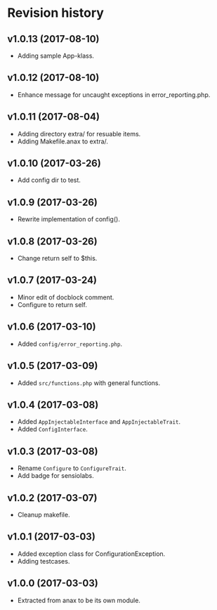 Revision history
=================================

v1.0.13 (2017-08-10)
---------------------------------

* Adding sample App-klass.


v1.0.12 (2017-08-10)
---------------------------------

* Enhance message for uncaught exceptions in error_reporting.php.


v1.0.11 (2017-08-04)
---------------------------------

* Adding directory extra/ for resuable items.
* Adding Makefile.anax to extra/.


v1.0.10 (2017-03-26)
---------------------------------

* Add config dir to test.


v1.0.9 (2017-03-26)
---------------------------------

* Rewrite implementation of config().


v1.0.8 (2017-03-26)
---------------------------------

* Change return self to $this.


v1.0.7 (2017-03-24)
---------------------------------

* Minor edit of docblock comment.
* Configure to return self.


v1.0.6 (2017-03-10)
---------------------------------

* Added `config/error_reporting.php`.


v1.0.5 (2017-03-09)
---------------------------------

* Added `src/functions.php` with general functions.


v1.0.4 (2017-03-08)
---------------------------------

* Added `AppInjectableInterface` and `AppInjectableTrait`.
* Added `ConfigInterface`.


v1.0.3 (2017-03-08)
---------------------------------

* Rename `Configure` to `ConfigureTrait`.
* Add badge for sensiolabs.


v1.0.2 (2017-03-07)
---------------------------------

* Cleanup makefile.


v1.0.1 (2017-03-03)
---------------------------------

* Added exception class for ConfigurationException.
* Adding testcases.


v1.0.0 (2017-03-03)
---------------------------------

* Extracted from anax to be its own module.

